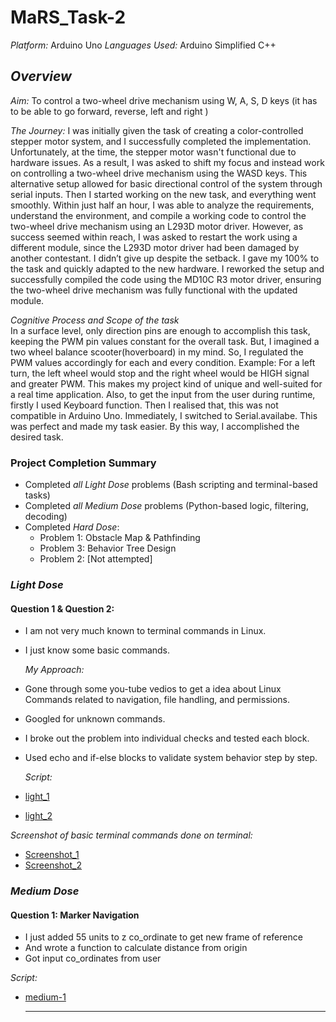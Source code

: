 # MaRS_Task-2
*Platform:* Arduino Uno 
*Languages Used:* Arduino Simplified C++ 

## *Overview*
*Aim:* 
    To control a two-wheel drive mechanism using W, A, S, D keys (it has to be able to go forward, reverse, left and right ) 

*The Journey:* 
    I was initially given the task of creating a color-controlled stepper motor system, and I successfully completed the implementation. Unfortunately, at the time, the stepper motor wasn't functional due to hardware issues. As a result, I was asked to shift my focus and instead work on controlling a two-wheel drive mechanism using the WASD keys. This alternative setup allowed for basic directional control of the system through serial inputs.
    Then I started working on the new task, and everything went smoothly. Within just half an hour, I was able to analyze the requirements, understand the environment, and compile a working code to control the two-wheel drive mechanism using an L293D motor driver. However, as success seemed within reach, I was asked to restart the work using a different module, since the L293D motor driver had been damaged by another contestant.
    I didn’t give up despite the setback. I gave my 100% to the task and quickly adapted to the new hardware. I reworked the setup and successfully compiled the code using the MD10C R3 motor driver, ensuring the two-wheel drive mechanism was fully functional with the updated module.

*Cognitive Process and Scope of the task*  
    In a surface level, only direction pins are enough to accomplish this task, keeping the PWM pin values constant for the overall task. But, I imagined a two wheel balance scooter(hoverboard) in my mind. So, I regulated the PWM values accordingly for each and every condition. Example: For a left turn, the left wheel would stop and the right wheel would be HIGH signal and greater PWM.
    This makes my project kind of unique and well-suited for a real time application.
    Also, to get the input from the user during runtime, firstly I used Keyboard function. Then I realised that, this was not compatible in Arduino Uno. Immediately, I switched to Serial.availabe. This was perfect and made my task easier.
    By this way, I accomplished the desired task.
  


### Project Completion Summary

- Completed *all Light Dose* problems (Bash scripting and terminal-based tasks)
- Completed *all Medium Dose* problems (Python-based logic, filtering, decoding)
- Completed *Hard Dose*:
  -  Problem 1: Obstacle Map & Pathfinding
  -  Problem 3: Behavior Tree Design
  -  Problem 2: [Not attempted]


###  *Light Dose*

####  Question 1 & Question 2: 
- I am not very much known to terminal commands in Linux.
- I just know some basic commands.

  *My Approach:*
- Gone through some you-tube vedios to get a idea about Linux Commands related to navigation, file handling, and permissions.
- Googled for unknown commands.
- I broke out the problem into individual checks and tested each block.
- Used echo and if-else blocks to validate system behavior step by step.
  
  *Script:*
- [light_1](./light_1st.sh)
- [light_2](./light_2nd.sh)
  
 *Screenshot of basic terminal commands done on terminal:*
- [Screenshot_1](./btc_ss_1.jpg)
- [Screenshot_2](./btc_ss_2.jpg)
  



###  *Medium Dose*

####  Question 1: Marker Navigation
- I just added 55 units to z co_ordinate to get new frame of reference
- And wrote a function to calculate distance from origin
- Got input co_ordinates from user


 *Script:*
- [medium-1](./medium_1st.py)

  ---
